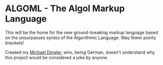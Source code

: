 # ALGOML - The Algol Markup Language

This will be the home for the new ground-breaking markup language based on the 
unsurpasses syntox of the Algorithmic Language. Way fewer pointy brackets!

Created my [Michael Dingler](mailto:mhd@gmx.com), who, being German, doesn't
understand why this project would be considered a joke by anyone.
